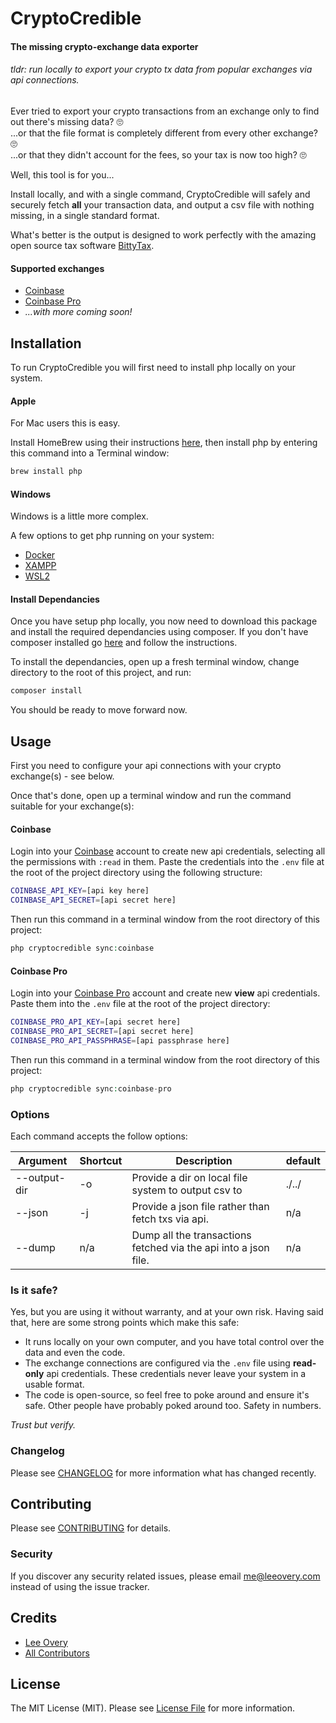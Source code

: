# CryptoCredible
#### The missing crypto-exchange data exporter

###### _tldr: run locally to export your crypto tx data from popular exchanges via api connections._

Ever tried to export your crypto transactions from an exchange only to find out there's missing data? 🙄<br>
...or that the file format is completely different from every other exchange? 🙄<br>
...or that they didn't account for the fees, so your tax is now too high? 🙄

Well, this tool is for you...

Install locally, and with a single command, CryptoCredible will safely and securely fetch **all** your transaction data, and output a csv file with nothing missing, in a single standard format.

What's better is the output is designed to work perfectly with the amazing open source tax software [BittyTax](https://github.com/BittyTax/BittyTax).

#### Supported exchanges
* [Coinbase](https://github.com/leeovery/cryptocredible#coinbase)
* [Coinbase Pro](https://github.com/leeovery/cryptocredible#coinbase-pro)
* _...with more coming soon!_

## Installation

To run CryptoCredible you will first need to install php locally on your system. 

#### Apple
For Mac users this is easy. 

Install HomeBrew using their instructions [here](https://brew.sh/), then install php by entering this command into a Terminal window:

```bash
brew install php
```

#### Windows
Windows is a little more complex. 

A few options to get php running on your system:
* [Docker](https://docs.docker.com/desktop/windows/install/)
* [XAMPP](https://www.apachefriends.org/index.html)
* [WSL2](https://www.sitepoint.com/wsl2/)

#### Install Dependancies

Once you have setup php locally, you now need to download this package and install the required dependancies using composer. If you don't have composer installed go [here](https://getcomposer.org/) and follow the instructions.

To install the dependancies, open up a fresh terminal window, change directory to the root of this project, and run:

```bash
composer install
```

You should be ready to move forward now.

## Usage

First you need to configure your api connections with your crypto exchange(s) - see below. 

Once that's done, open up a terminal window and run the command suitable for your exchange(s):

#### Coinbase 

Login into your [Coinbase](https://www.coinbase.com/settings/api) account to create new api credentials, selecting all the permissions with `:read` in them. Paste the credentials into the `.env` file at the root of the project directory using the following structure:

```bash
COINBASE_API_KEY=[api key here]
COINBASE_API_SECRET=[api secret here]
```

Then run this command in a terminal window from the root directory of this project:

``` php
php cryptocredible sync:coinbase
```

#### Coinbase Pro

Login into your [Coinbase Pro](https://pro.coinbase.com/profile/api) account and create new **view** api credentials. Paste them into the `.env` file at the root of the project directory:

```bash
COINBASE_PRO_API_KEY=[api secret here]
COINBASE_PRO_API_SECRET=[api secret here]
COINBASE_PRO_API_PASSPHRASE=[api passphrase here]
```

Then run this command in a terminal window from the root directory of this project:

``` php
php cryptocredible sync:coinbase-pro
```

### Options

Each command accepts the follow options:

| Argument | Shortcut | Description | default |
|---|---|---|---|
| --output-dir | -o | Provide a dir on local file system to output csv to | ./../ |
| --json | -j | Provide a json file rather than fetch txs via api. | n/a |
| --dump | n/a | Dump all the transactions fetched via the api into a json file. | n/a |

### Is it safe?

Yes, but you are using it without warranty, and at your own risk. Having said that, here are some strong points which make this safe: 
* It runs locally on your own computer, and you have total control over the data and even the code.
* The exchange connections are configured via the `.env` file using **read-only** api credentials. These credentials never leave your system in a usable format.
* The code is open-source, so feel free to poke around and ensure it's safe. Other people have probably poked around too. Safety in numbers. 

_Trust but verify._

### Changelog

Please see [CHANGELOG](CHANGELOG.md) for more information what has changed recently.

## Contributing

Please see [CONTRIBUTING](CONTRIBUTING.md) for details.

### Security

If you discover any security related issues, please email me@leeovery.com instead of using the issue tracker.

## Credits

- [Lee Overy](https://github.com/leeovery)
- [All Contributors](../../contributors)

## License

The MIT License (MIT). Please see [License File](LICENSE.md) for more information.
